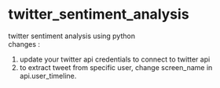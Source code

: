 # twitter_sentiment_analysis
twitter sentiment analysis using python </br>
changes : 
1. update your twitter api credentials to connect to twitter api
2. to extract tweet from specific user, change screen_name in api.user_timeline.
